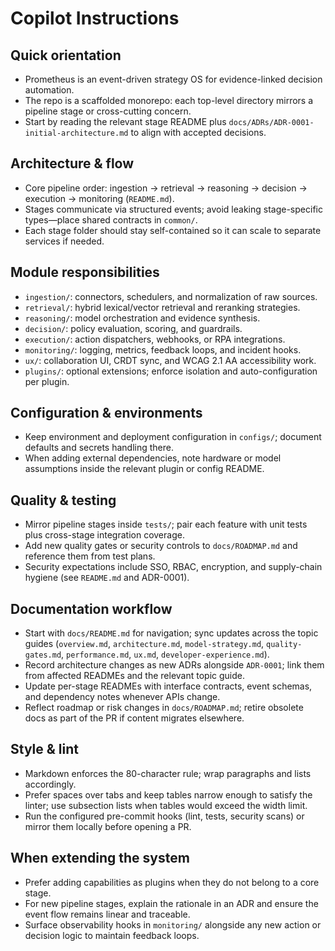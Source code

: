 # Copilot Instructions

## Quick orientation

- Prometheus is an event-driven strategy OS for evidence-linked decision automation.
- The repo is a scaffolded monorepo: each top-level directory mirrors a pipeline stage or cross-cutting concern.
- Start by reading the relevant stage README plus `docs/ADRs/ADR-0001-initial-architecture.md` to align with accepted decisions.

## Architecture & flow

- Core pipeline order: ingestion → retrieval → reasoning → decision → execution → monitoring (`README.md`).
- Stages communicate via structured events; avoid leaking stage-specific types—place shared contracts in `common/`.
- Each stage folder should stay self-contained so it can scale to separate services if needed.

## Module responsibilities

- `ingestion/`: connectors, schedulers, and normalization of raw sources.
- `retrieval/`: hybrid lexical/vector retrieval and reranking strategies.
- `reasoning/`: model orchestration and evidence synthesis.
- `decision/`: policy evaluation, scoring, and guardrails.
- `execution/`: action dispatchers, webhooks, or RPA integrations.
- `monitoring/`: logging, metrics, feedback loops, and incident hooks.
- `ux/`: collaboration UI, CRDT sync, and WCAG 2.1 AA accessibility work.
- `plugins/`: optional extensions; enforce isolation and auto-configuration per plugin.

## Configuration & environments

- Keep environment and deployment configuration in `configs/`; document defaults and secrets handling there.
- When adding external dependencies, note hardware or model assumptions inside the relevant plugin or config README.

## Quality & testing

- Mirror pipeline stages inside `tests/`; pair each feature with unit tests plus cross-stage integration coverage.
- Add new quality gates or security controls to `docs/ROADMAP.md` and reference them from test plans.
- Security expectations include SSO, RBAC, encryption, and supply-chain hygiene (see `README.md` and ADR-0001).

## Documentation workflow

- Start with `docs/README.md` for navigation; sync updates across the topic
  guides (`overview.md`, `architecture.md`, `model-strategy.md`, `quality-gates.md`,
  `performance.md`, `ux.md`, `developer-experience.md`).
- Record architecture changes as new ADRs alongside `ADR-0001`; link them from
  affected READMEs and the relevant topic guide.
- Update per-stage READMEs with interface contracts, event schemas, and
  dependency notes whenever APIs change.
- Reflect roadmap or risk changes in `docs/ROADMAP.md`; retire obsolete docs as
  part of the PR if content migrates elsewhere.

## Style & lint

- Markdown enforces the 80-character rule; wrap paragraphs and lists accordingly.
- Prefer spaces over tabs and keep tables narrow enough to satisfy the linter;
  use subsection lists when tables would exceed the width limit.
- Run the configured pre-commit hooks (lint, tests, security scans) or mirror
  them locally before opening a PR.

## When extending the system

- Prefer adding capabilities as plugins when they do not belong to a core stage.
- For new pipeline stages, explain the rationale in an ADR and ensure the event flow remains linear and traceable.
- Surface observability hooks in `monitoring/` alongside any new action or decision logic to maintain feedback loops.
